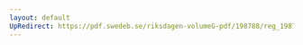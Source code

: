 ```yaml
---
layout: default
UpRedirect: https://pdf.swedeb.se/riksdagen-volumeG-pdf/198788/reg_198788__reg_02.pdf
---
```

